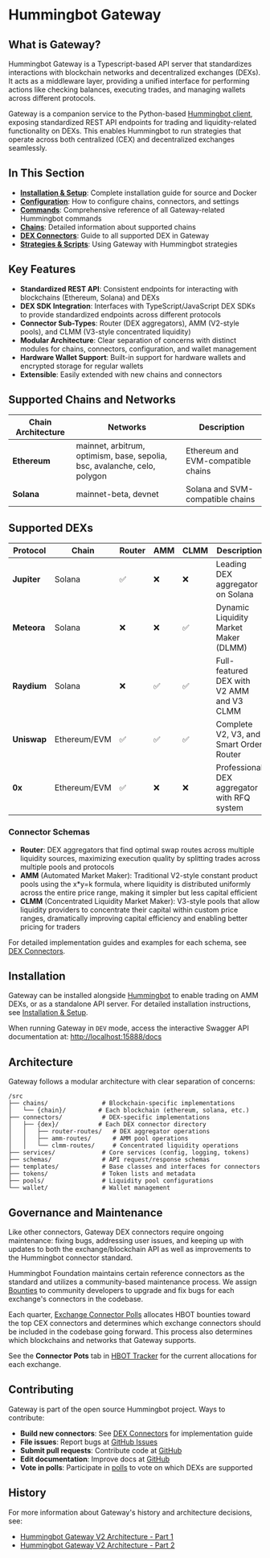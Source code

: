 # Hummingbot Gateway

## What is Gateway?

Hummingbot Gateway is a Typescript-based API server that standardizes interactions with blockchain networks and decentralized exchanges (DEXs). It acts as a middleware layer, providing a unified interface for performing actions like checking balances, executing trades, and managing wallets across different protocols.

Gateway is a companion service to the Python-based [Hummingbot client](https://github.com/hummingbot/hummingbot), exposing standardized REST API endpoints for trading and liquidity-related functionality on DEXs. This enables Hummingbot to run strategies that operate across both centralized (CEX) and decentralized exchanges seamlessly.

## In This Section

- **[Installation & Setup](installation.md)**: Complete installation guide for source and Docker
- **[Configuration](configuration.md)**: How to configure chains, connectors, and settings
- **[Commands](commands.md)**: Comprehensive reference of all Gateway-related Hummingbot commands
- **[Chains](chains.md)**: Detailed information about supported chains
- **[DEX Connectors](connectors.md)**: Guide to all supported DEX in Gateway
- **[Strategies & Scripts](strategies.md)**: Using Gateway with Hummingbot strategies

## Key Features

- **Standardized REST API**: Consistent endpoints for interacting with blockchains (Ethereum, Solana) and DEXs
- **DEX SDK Integration**: Interfaces with TypeScript/JavaScript DEX SDKs to provide standardized endpoints across different protocols
- **Connector Sub-Types**: Router (DEX aggregators), AMM (V2-style pools), and CLMM (V3-style concentrated liquidity)
- **Modular Architecture**: Clear separation of concerns with distinct modules for chains, connectors, configuration, and wallet management
- **Hardware Wallet Support**: Built-in support for hardware wallets and encrypted storage for regular wallets
- **Extensible**: Easily extended with new chains and connectors

## Supported Chains and Networks

| Chain Architecture | Networks | Description |
|-------|----------|-------------|
| **Ethereum** | mainnet, arbitrum, optimism, base, sepolia, bsc, avalanche, celo, polygon | Ethereum and EVM-compatible chains |
| **Solana** | mainnet-beta, devnet | Solana and SVM-compatible chains |

## Supported DEXs

| Protocol | Chain | Router | AMM | CLMM | Description |
|----------|-------|--------|-----|------|-------------|
| **Jupiter** | Solana | ✅ | ❌ | ❌ | Leading DEX aggregator on Solana |
| **Meteora** | Solana | ❌ | ❌ | ✅ | Dynamic Liquidity Market Maker (DLMM) |
| **Raydium** | Solana | ❌ | ✅ | ✅ | Full-featured DEX with V2 AMM and V3 CLMM |
| **Uniswap** | Ethereum/EVM | ✅ | ✅ | ✅ | Complete V2, V3, and Smart Order Router |
| **0x** | Ethereum/EVM | ✅ | ❌ | ❌ | Professional DEX aggregator with RFQ system |

### Connector Schemas

- **Router**: DEX aggregators that find optimal swap routes across multiple liquidity sources, maximizing execution quality by splitting trades across multiple pools and protocols
- **AMM** (Automated Market Maker): Traditional V2-style constant product pools using the x*y=k formula, where liquidity is distributed uniformly across the entire price range, making it simpler but less capital efficient
- **CLMM** (Concentrated Liquidity Market Maker): V3-style pools that allow liquidity providers to concentrate their capital within custom price ranges, dramatically improving capital efficiency and enabling better pricing for traders

For detailed implementation guides and examples for each schema, see [DEX Connectors](connectors.md).

## Installation

Gateway can be installed alongside [Hummingbot](https://github.com/hummingbot/hummingbot) to enable trading on AMM DEXs, or as a standalone API server. For detailed installation instructions, see [Installation & Setup](installation.md).

When running Gateway in `DEV` mode, access the interactive Swagger API documentation at: <http://localhost:15888/docs>

## Architecture

Gateway follows a modular architecture with clear separation of concerns:

```
/src
├── chains/               # Blockchain-specific implementations
│   └── {chain}/         # Each blockchain (ethereum, solana, etc.)
├── connectors/           # DEX-specific implementations
│   ├── {dex}/           # Each DEX connector directory
│   │   ├── router-routes/   # DEX aggregator operations
│   │   ├── amm-routes/      # AMM pool operations
│   │   └── clmm-routes/     # Concentrated liquidity operations
├── services/             # Core services (config, logging, tokens)
├── schemas/              # API request/response schemas
├── templates/            # Base classes and interfaces for connectors
├── tokens/               # Token lists and metadata
├── pools/                # Liquidity pool configurations
└── wallet/               # Wallet management
```

## Governance and Maintenance

Like other connectors, Gateway DEX connectors require ongoing maintenance: fixing bugs, addressing user issues, and keeping up with updates to both the exchange/blockchain API as well as improvements to the Hummingbot connector standard.

Hummingbot Foundation maintains certain reference connectors as the standard and utilizes a community-based maintenance process. We assign [Bounties](/bounties) to community developers to upgrade and fix bugs for each exchange's connectors in the codebase.

Each quarter, [Exchange Connector Polls](/governance/polls) allocates HBOT bounties toward the top CEX connectors and determines which exchange connectors should be included in the codebase going forward. This process also determines which blockchains and networks that Gateway supports.

See the **Connector Pots** tab in [HBOT Tracker](https://docs.google.com/spreadsheets/d/1UNAumPMnXfsghAAXrfKkPGRH9QlC8k7Cu1FGQVL1t0M/edit?usp=sharing) for the current allocations for each exchange.

## Contributing

Gateway is part of the open source Hummingbot project. Ways to contribute:

- **Build new connectors**: See [DEX Connectors](/developers/gateway-connectors/) for implementation guide
- **File issues**: Report bugs at [GitHub Issues](https://github.com/hummingbot/gateway/issues)
- **Submit pull requests**: Contribute code at [GitHub](https://github.com/hummingbot/gateway/pulls)
- **Edit documentation**: Improve docs at [GitHub](https://github.com/hummingbot/hummingbot-site/)
- **Vote in polls**: Participate in [polls](https://snapshot.org/#/hbot.eth) to vote on which DEXs are supported

## History

For more information about Gateway's history and architecture decisions, see:

* [Hummingbot Gateway V2 Architecture - Part 1](/blog/hummingbot-gateway-architecture---part-1/)
* [Hummingbot Gateway V2 Architecture - Part 2](/blog/hummingbot-gateway-architecture---part-2/)